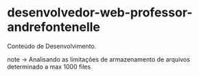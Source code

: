 # desenvolvedor-web-professor-andrefontenelle
Conteúdo de Desenvolvimento.

note -> Analisando as limitações de armazenamento de arquivos determinado a max 1000 files
